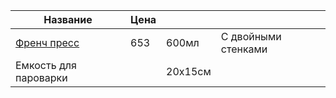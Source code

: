 
| Название                                                         | Цена |         |                     |
| ---------------------------------------------------------------- | ---- | ------- | ------------------- |
| [Френч пресс](https://kasta.ua/uk/product/18490932:621/#pdProps) | 653  | 600мл   | С двойными стенками |
| Емкость для пароварки                                            |      | 20х15см |                     |

